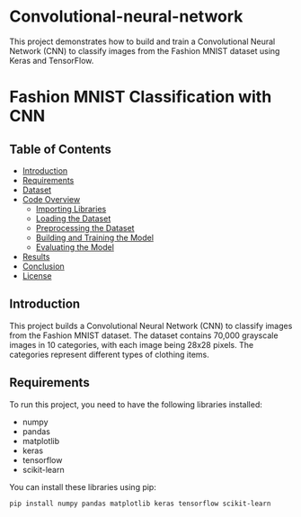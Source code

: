# Convolutional-neural-network
This project demonstrates how to build and train a Convolutional Neural Network (CNN) to classify images from the Fashion MNIST dataset using Keras and TensorFlow.

# Fashion MNIST Classification with CNN

## Table of Contents

- [Introduction](#introduction)
- [Requirements](#requirements)
- [Dataset](#dataset)
- [Code Overview](#code-overview)
  - [Importing Libraries](#importing-libraries)
  - [Loading the Dataset](#loading-the-dataset)
  - [Preprocessing the Dataset](#preprocessing-the-dataset)
  - [Building and Training the Model](#building-and-training-the-model)
  - [Evaluating the Model](#evaluating-the-model)
- [Results](#results)
- [Conclusion](#conclusion)
- [License](#license)

## Introduction

This project builds a Convolutional Neural Network (CNN) to classify images from the Fashion MNIST dataset. The dataset contains 70,000 grayscale images in 10 categories, with each image being 28x28 pixels. The categories represent different types of clothing items.

## Requirements

To run this project, you need to have the following libraries installed:

- numpy
- pandas
- matplotlib
- keras
- tensorflow
- scikit-learn

You can install these libraries using pip:

```bash
pip install numpy pandas matplotlib keras tensorflow scikit-learn

